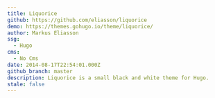 ```yaml
---
title: Liquorice
github: https://github.com/eliasson/liquorice
demo: https://themes.gohugo.io/theme/liquorice/
author: Markus Eliasson
ssg:
  - Hugo
cms:
  - No Cms
date: 2014-08-17T22:54:01.000Z
github_branch: master
description: Liquorice is a small black and white theme for Hugo.
stale: false
---
```

